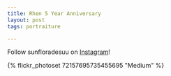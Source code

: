 ```yaml
---
title: Rhen 5 Year Anniversary
layout: post
tags: portraiture

---
```


Follow sunfloradesuu on [Instagram](https://www.instagram.com/sunfloradesuu)!

{% flickr_photoset 72157695735455695 "Medium" %}
